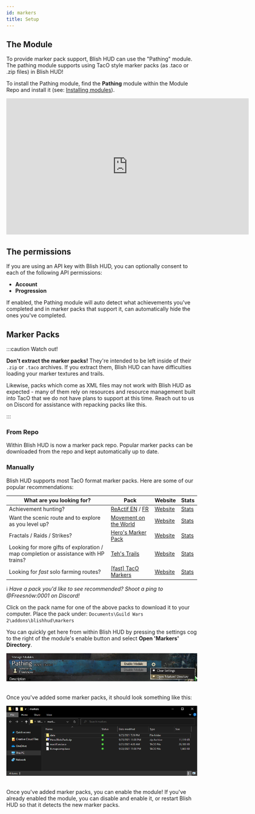 ```yaml
---
id: markers
title: Setup
---
```


## The Module

To provide marker pack support, Blish HUD can use the "Pathing" module.  The pathing module supports using TacO style marker packs (as .taco or .zip files) in Blish HUD!

To install the Pathing module, find the **Pathing** module within the Module Repo and install it (see: [Installing modules](https://blishhud.com/docs/user/installing-modules)).

<iframe width="640" height="360" src="https://www.youtube.com/embed/jz1afT6_wxU" frameborder="0" allow="fullscreen; autoplay; encrypted-media; picture-in-picture" allowfullscreen></iframe>

## The permissions

If you are using an API key with Blish HUD, you can optionally consent to each of the following API permissions:

- **Account**
- **Progression**

If enabled, the Pathing module will auto detect what achievements you've completed and in marker packs that support it, can automatically hide the ones you've completed.

## Marker Packs

:::caution Watch out!

**Don't extract the marker packs!**  They're intended to be left inside of their `.zip` or `.taco` archives.  If you extract them, Blish HUD can have difficulties loading your marker textures and trails.

Likewise, packs which come as XML files may not work with Blish HUD as expected - many of them rely on resources and resource management built into TacO that we do not have plans to support at this time.  Reach out to us on Discord for assistance with repacking packs like this.

:::

### From Repo

Within Blish HUD is now a marker pack repo.  Popular marker packs can be downloaded from the repo and kept automatically up to date.

### Manually

Blish HUD supports most TacO format marker packs.  Here are some of our popular recommendations:

| What are you looking for? | Pack | Website | Stats |
|-|-|-|-|
| Achievement hunting? | [ReActif EN](https://www.heinze.fr/taco/download.php?f=3) / [FR](https://www.heinze.fr/taco/download.php?f=6) | [Website](https://www.heinze.fr/taco/?lang=en) | [Stats](https://mp-repo.blishhud.com/reactif.en.taco.html)
| Want the scenic route and to explore as you level up? | [Movement on the World](https://github.com/Sutcenes/MovementOnTheWorld_TacoSupport/releases/latest/download/MoW.taco) | [Website](https://github.com/Sutcenes/MovementOnTheWorld_TacoSupport/wiki) | [Stats](https://mp-repo.blishhud.com/MoW.taco.html) |
| Fractals / Raids / Strikes? | [Hero's Marker Pack](https://github.com/QuitarHero/Heros-Marker-Pack/releases/latest/download/Hero.Blish.Pack.zip) | [Website](https://github.com/QuitarHero/Heros-Marker-Pack/wiki) | [Stats](https://mp-repo.blishhud.com/hero.blish.pack.zip.html) |
| Looking for more gifts of exploration / map completion or assistance with HP trains? | [Teh's Trails](https://github.com/xrandox/TehsTrails/releases/latest/download/TehsTrails.taco) | [Website](https://github.com/xrandox/TehsTrails/wiki) | [Stats](https://mp-repo.blishhud.com/TehsTrails.taco.html) |
| Looking for *fast* solo farming routes? | [\[fast\] TacO Markers](https://cdn.discordapp.com/attachments/531175900100952087/947365218453966868/602fd903dad6efast_TacO_pack_001.taco) | [Website](https://fast.farming-community.eu/farming/guides/fast-taco-marker) | [Stats](https://mp-repo.blishhud.com/fast_TacO_pack.taco.html) |

ℹ *Have a pack you'd like to see recommended?  Shoot a ping to @Freesnöw:0001 on Discord!*

Click on the pack name for one of the above packs to download it to your computer.  Place the pack under:
`Documents\Guild Wars 2\addons\blishhud\markers`

You can quickly get here from within Blish HUD by pressing the settings cog to the right of the module's enable button and select **Open 'Markers' Directory**.

<img src="/img/pathing/overview/open-markers-dir.png" />
<br /><br />

Once you've added some marker packs, it should look something like this:

<img src="/img/pathing/overview/markers-folder.png" />
<br /><br />

Once you've added marker packs, you can enable the module!  If you've already enabled the module, you can disable and enable it, or restart Blish HUD so that it detects the new marker packs.